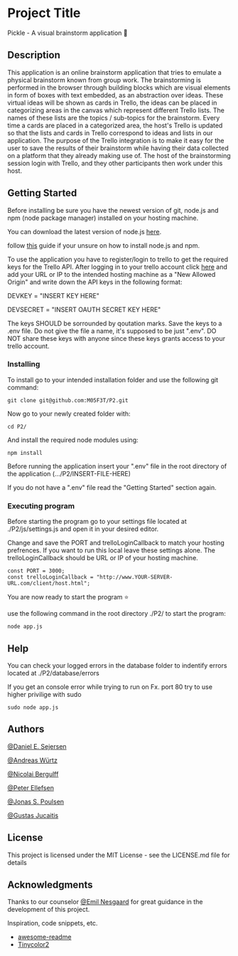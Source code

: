 # Project Title

Pickle - A visual brainstorm application 🤯

## Description

This application is an online brainstorm application that tries to emulate a physical brainstorm known from group work. The brainstorming is performed in the browser through building blocks which are visual elements in form of boxes with text embedded, as an abstraction over ideas. These virtual ideas will be shown as cards in Trello, the ideas can be placed in categorizing areas in the canvas which represent different Trello lists. The names of these lists are the topics / sub-topics for the brainstorm. Every time a cards are placed in a categorized area, the host's Trello is updated so that the lists and cards in Trello correspond to ideas and lists in our application. The purpose of the Trello integration is to make it easy for the user to save the results of their brainstorm while having their data collected on a platform that they already making use of. The host of the brainstorming session login with Trello, and they other participants then work under this host.

## Getting Started

Before installing be sure you have the newest version of git, node.js and npm (node package manager) installed on your hosting machine.

You can download the latest version of node.js [here](https://nodejs.org/en/download/ "Node.js homepage"). 

follow [this](https://docs.npmjs.com/downloading-and-installing-node-js-and-npm "Downloading and installing Node.js and npm") guide if your unsure on how to install node.js and npm.

To use the application you have to register/login to trello to get the required keys for the Trello API. After logging in to your trello account click [here](https://trello.com/app-key "Trello API page") and add your URL or IP to the intended hosting machine as a "New Allowed Origin" and write down the API keys in the following format:

DEVKEY = "INSERT KEY HERE"

DEVSECRET = "INSERT OAUTH SECRET KEY HERE"

The keys SHOULD be sorrounded by qoutation marks. Save the keys to a .env file. Do not give the file a name, it's supposed to be just ".env". DO NOT share these keys with anyone since these keys grants access to your trello account.

### Installing

To install go to your intended installation folder and use the following git command:
```
git clone git@github.com:M05F3T/P2.git
```
Now go to your newly created folder with:
```
cd P2/
```
And install the required node modules using:
```
npm install
```

Before running the application insert your ".env" file in the root directory of the application (.../P2/INSERT-FILE-HERE)

If you do not have a ".env" file read the "Getting Started" section again.

### Executing program

Before starting the program go to your settings file located at ./P2/js/settings.js and open it in your desired editor.

Change and save the PORT and trelloLoginCallback to match your hosting prefrences. If you want to run this local leave these settings alone. The trelloLoginCallback should be URL or IP of your hosting machine. 
```
const PORT = 3000;
const trelloLoginCallback = "http://www.YOUR-SERVER-URL.com/client/host.html";
```

You are now ready to start the program ⭐

use the following command in the root directory ./P2/ to start the program:
```
node app.js
```

## Help
You can check your logged errors in the database folder to indentify errors located at ./P2/database/errors

If you get an console error while trying to run on Fx. port 80 try to use higher privilige with sudo
```
sudo node app.js
```

## Authors

[@Daniel E. Sejersen](https://github.com/M05F3T)

[@Andreas Würtz](https://github.com/UrinTrolden)

[@Nicolai Bergulff](https://github.com/Bergulff)

[@Peter Ellefsen](https://github.com/PeterEllefsen)

[@Jonas S. Poulsen](https://github.com/Schoogle)

[@Gustas Jucaitis](https://github.com/NonBinaryAtkHeli)


## License

This project is licensed under the MIT License - see the LICENSE.md file for details

## Acknowledgments

Thanks to our counselor [@Emil Nesgaard](https://www.linkedin.com/in/emil-nesgaard/) for great guidance in the development of this project.

Inspiration, code snippets, etc.
* [awesome-readme](https://github.com/matiassingers/awesome-readme)
* [Tinycolor2](https://github.com/TinyCommunity/tinycolor2)

